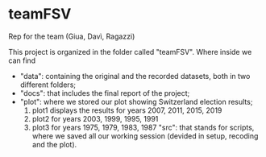 # teamFSV
Rep for the team (Giua, Davì, Ragazzi)

This project is organized in the folder called "teamFSV". Where inside we can find 
- "data": containing the original and the recorded datasets, both in two different folders;
- "docs": that includes the final report of the project; 
- "plot": where we stored our plot showing Switzerland election results;
    1. plot1 displays the results for years 2007, 2011, 2015, 2019
    2. plot2 for years 2003, 1999, 1995, 1991
    3. plot3 for years 1975, 1979, 1983, 1987
"src": that stands for scripts, where we saved all our working session (devided in setup, recoding and the plot). 